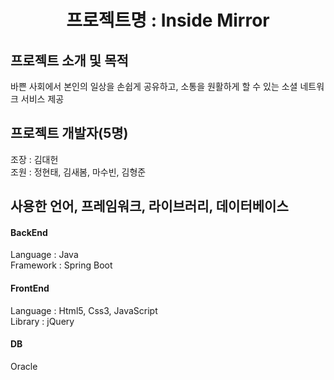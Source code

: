 <h1 align="center">프로젝트명 : Inside Mirror</h1>

## 프로젝트 소개 및 목적
바쁜 사회에서 본인의 일상을 손쉽게 공유하고,
소통을 원활하게 할 수 있는 소셜 네트워크 서비스 제공


## 프로젝트 개발자(5명)
조장 : 김대헌<br/>
조원 : 정현태, 김새봄, 마수빈, 김형준

## 사용한 언어, 프레임워크, 라이브러리, 데이터베이스
#### BackEnd
Language : Java
<br/>
Framework : Spring Boot

#### FrontEnd
Language : Html5, Css3, JavaScript
<br/>
Library : jQuery

#### DB
Oracle

